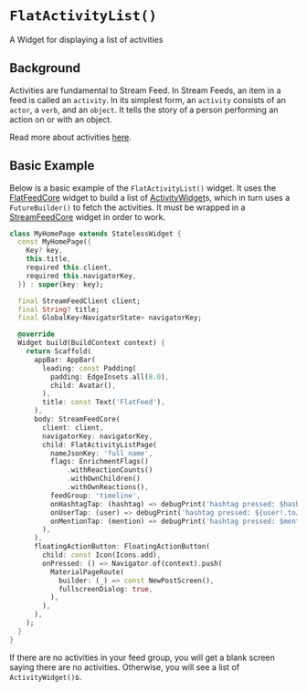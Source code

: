 # `FlatActivityList()`

A Widget for displaying a list of activities

## Background

Activities are fundamental to Stream Feed. In Stream Feeds, an item in a feed is called an `activity`. In its simplest form, an `activity` consists of an `actor`, a `verb`, and an `object`. It tells the story of a person performing an action on or with an object.

Read more about activities [here]().

## Basic Example

Below is a basic example of the `FlatActivityList()` widget. It uses the [FlatFeedCore]() widget to build a list of [ActivityWidget]()s, which in turn uses a `FutureBuilder()` to fetch the activities. It must be wrapped in a [StreamFeedCore]() widget in order to work.

```dart
class MyHomePage extends StatelessWidget {
  const MyHomePage({
    Key? key,
    this.title,
    required this.client,
    required this.navigatorKey,
  }) : super(key: key);

  final StreamFeedClient client;
  final String? title;
  final GlobalKey<NavigatorState> navigatorKey;

  @override
  Widget build(BuildContext context) {
    return Scaffold(
      appBar: AppBar(
        leading: const Padding(
          padding: EdgeInsets.all(8.0),
          child: Avatar(),
        ),
        title: const Text('FlatFeed'),
      ),
      body: StreamFeedCore(
        client: client,
        navigatorKey: navigatorKey,
        child: FlatActivityListPage(
          nameJsonKey: 'full_name',
          flags: EnrichmentFlags()
              .withReactionCounts()
              .withOwnChildren()
              .withOwnReactions(),
          feedGroup: 'timeline',
          onHashtagTap: (hashtag) => debugPrint('hashtag pressed: $hashtag'),
          onUserTap: (user) => debugPrint('hashtag pressed: ${user!.toJson()}'),
          onMentionTap: (mention) => debugPrint('hashtag pressed: $mention'),
        ),
      ),
      floatingActionButton: FloatingActionButton(
        child: const Icon(Icons.add),
        onPressed: () => Navigator.of(context).push(
          MaterialPageRoute(
            builder: (_) => const NewPostScreen(),
            fullscreenDialog: true,
          ),
        ),
      ),
    );
  }
}
```

If there are no activities in your feed group, you will get a blank screen saying there are no activities. Otherwise, you will see a list of `ActivityWidget()`s.